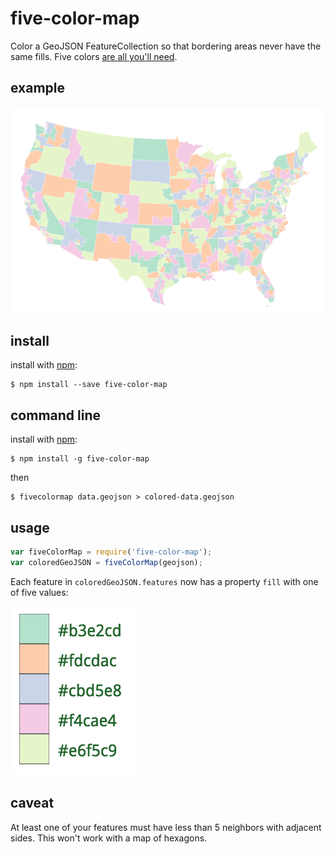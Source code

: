 # five-color-map

Color a GeoJSON FeatureCollection so that bordering areas never have the same fills. Five colors [are all you'll need](https://en.wikipedia.org/wiki/Five_color_theorem).

## example

![USA Congressional Districts](./example.png)

## install

install with [npm](https://www.npmjs.com/):

```
$ npm install --save five-color-map
```

## command line

install with [npm](https://www.npmjs.com/):
```
$ npm install -g five-color-map
```
then
```
$ fivecolormap data.geojson > colored-data.geojson
```

## usage

``` javascript
var fiveColorMap = require('five-color-map');
var coloredGeoJSON = fiveColorMap(geojson);
```

Each feature in `coloredGeoJSON.features` now has a property `fill` with one of five values:

![the five colors used by this package](./5colors.png)

## caveat

At least one of your features must have less than 5 neighbors with adjacent sides. This won't work with a map of hexagons.
